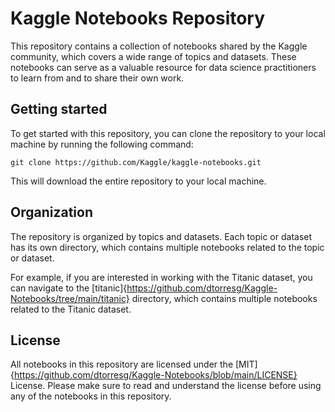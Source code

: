 # Kaggle Notebooks Repository

This repository contains a collection of notebooks shared by the Kaggle community, which covers a wide range of topics and datasets. These notebooks can serve as a valuable resource for data science practitioners to learn from and to share their own work.

## Getting started

To get started with this repository, you can clone the repository to your local machine by running the following command:

`git clone https://github.com/Kaggle/kaggle-notebooks.git`

This will download the entire repository to your local machine.

## Organization

The repository is organized by topics and datasets. Each topic or dataset has its own directory, which contains multiple notebooks related to the topic or dataset.

For example, if you are interested in working with the Titanic dataset, you can navigate to the [titanic]{https://github.com/dtorresg/Kaggle-Notebooks/tree/main/titanic} directory, which contains multiple notebooks related to the Titanic dataset.

## License

All notebooks in this repository are licensed under the [MIT]{https://github.com/dtorresg/Kaggle-Notebooks/blob/main/LICENSE} License. Please make sure to read and understand the license before using any of the notebooks in this repository.
